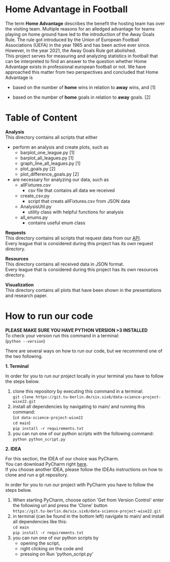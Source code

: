 # Home Advantage in Football

The term **Home Advantage** describes the benefit the hosting team has over the visiting team. Multiple reasons for an alledged advantage for teams playing on home ground have led to the introduction of the Away Goals Rule. The rule got introduced by the Union of European Football Associations (UEFA) in the year 1965 and has been active ever since. However, in the year 2021, the Away Goals Rule got abolished.  
This project serves for measuring and analyzing statistics in football that can be interpreted to find an answer to the question whether Home Advantage exists in professional european football or not. We have approached this matter from two perspectives and concluded that Home Advantage is

- based on the number of **home** wins in relation to **away** wins, and [1]

- based on the number of **home** goals in relation to **away** goals. [2]

# Table of Content

**Analysis**  
This directory contains all scripts that either

- perform an analysis and create plots, such as  
    - barplot_one_league.py [1]
    - barplot_all_leagues.py [1]
    - graph_line_all_leagues.py [1]
    - plot_goals.py [2]
    - plot_difference_goals.py [2]  
- are necessary for analyzing our data, such as
    - allFixtures.csv
        - csv file that contains all data we received
    - create_csv.py
        - script that creats allFixtures.csv from JSON data
    - AnalysisUtil.py
        - utility class with helpful functions for analysis
    - all_enums.py
        - contains useful enum class

**Requests**   
This directory contains all scripts that request data from our [API](https://www.api-football.com/).  
Every league that is considered during this project has its own request directory.

**Resources**  
This directory contains all received data in JSON format.  
Every league that is considered during this project has its own resources directory.

**Visualization**  
This directory contains all plots that have been shown in the presentations and research paper.

# How to run our code

**PLEASE MAKE SURE YOU HAVE PYTHON VERSION >3 INSTALLED**  
To check your version run this command in a terminal:  
(`python --version`)

There are several ways on how to run our code, but we recommend one of the two following.

**1. Terminal**  

In order for you to run our project locally in your terminal you have to follow the steps below.  

1. clone this repository by executing this command in a terminal:  
`git clone https://git.tu-berlin.de/six.six6/data-science-project-wise22.git`
2. install all dependencies by navigating to main/ and running this command:  
(`cd data-science-project-wise22`  
`cd main`)  
`pip install -r requirements.txt`  
3. you can run one of our python scripts with the following command:  
`python python_script.py` 

**2. IDEA**

For this section, the IDEA of our choice was PyCharm.  
You can download PyCharm right [here](https://www.jetbrains.com/pycharm/download/).  
If you choose another IDEA, please follow the IDEAs instructions on how to clone and run a git repository.

In order for you to run our project with PyCharm you have to follow the steps below.

1. When starting PyCharm, choose option 'Get from Version Control' enter the following url and press the 'Clone' button  
`https://git.tu-berlin.de/six.six6/data-science-project-wise22.git`  
2. in terminal (can be found in the bottom left) navigate to main/ and install all dependencies like this:  
`cd main`  
`pip install -r requirements.txt`  
3. you can run one of our python scripts by  
    - opening the script, 
    - right clicking on the code and 
    - pressing on Run 'python_script.py'
